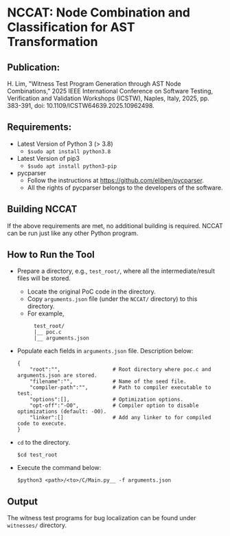 # NCCAT: Node Combination and Classification for AST Transformation

## Publication:
H. Lim, "Witness Test Program Generation through AST Node Combinations," 2025 IEEE International Conference on Software Testing, Verification and Validation Workshops (ICSTW), Naples, Italy, 2025, pp. 383-391, doi: 10.1109/ICSTW64639.2025.10962498.

## Requirements:
- Latest Version of Python 3 (> 3.8)
    - `$sudo apt install python3.8`
- Latest Version of pip3
    - `$sudo apt install python3-pip`
- pycparser
    - Follow the instructions at https://github.com/eliben/pycparser.
    - All the rights of pycparser belongs to the developers of the software.

## Building NCCAT
If the above requirements are met, no additional building is required.
NCCAT can be run just like any other Python program.

## How to Run the Tool
- Prepare a directory, e.g., `test_root/`, where all the intermediate/result files will be stored.
  - Locate the original PoC code in the directory. 
  - Copy `arguments.json` file (under the `NCCAT/` directory) to this directory.
  - For example,
      ```
        test_root/
        |__ poc.c
        |__ arguments.json
      ```

- Populate each fields in `arguments.json` file. Description below:
    ```
    {
        "root":"",                 # Root directory where poc.c and arguments.json are stored.
        "filename":"",             # Name of the seed file.
        "compiler-path":"",        # Path to compiler executable to test.
        "options":[],              # Optimization options.
        "opt-off":"-O0",           # Compiler option to disable optimizations (default: -O0).
        "linker":[]                # Add any linker to for compiled code to execute.
    }
    ```

- `cd` to the directory.
  
  `$cd test_root`

- Execute the command below:

  `$python3 <path>/<to>/C/Main.py__ -f arguments.json`

## Output
The witness test programs for bug localization can be found under `witnesses/` directory.
